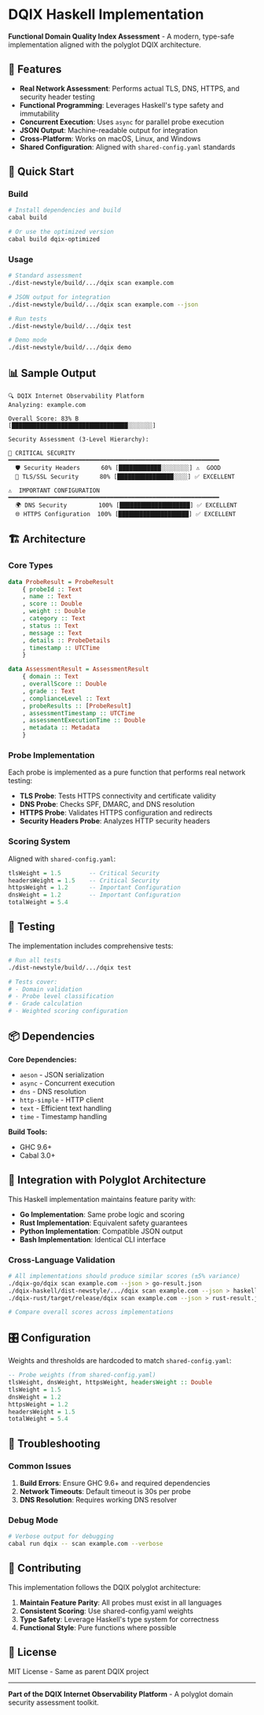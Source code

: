 # DQIX Haskell Implementation

**Functional Domain Quality Index Assessment** - A modern, type-safe implementation aligned with the polyglot DQIX architecture.

## 🎯 Features

- **Real Network Assessment**: Performs actual TLS, DNS, HTTPS, and security header testing
- **Functional Programming**: Leverages Haskell's type safety and immutability
- **Concurrent Execution**: Uses `async` for parallel probe execution
- **JSON Output**: Machine-readable output for integration
- **Cross-Platform**: Works on macOS, Linux, and Windows
- **Shared Configuration**: Aligned with `shared-config.yaml` standards

## 🚀 Quick Start

### Build

```bash
# Install dependencies and build
cabal build

# Or use the optimized version
cabal build dqix-optimized
```

### Usage

```bash
# Standard assessment
./dist-newstyle/build/.../dqix scan example.com

# JSON output for integration
./dist-newstyle/build/.../dqix scan example.com --json

# Run tests
./dist-newstyle/build/.../dqix test

# Demo mode
./dist-newstyle/build/.../dqix demo
```

## 📊 Sample Output

```
🔍 DQIX Internet Observability Platform
Analyzing: example.com

Overall Score: 83% B
[█████████████████████████████████░░░░░░░]

Security Assessment (3-Level Hierarchy):

🚨 CRITICAL SECURITY
━━━━━━━━━━━━━━━━━━━━━━━━━━━━━━━━━━━━━━━━━━━━━━━━━━━━━━━━━━━━
  🛡️ Security Headers      60% [████████████░░░░░░░░] ⚠️  GOOD
  🔐 TLS/SSL Security      80% [████████████████░░░░] ✅ EXCELLENT

⚠️  IMPORTANT CONFIGURATION  
━━━━━━━━━━━━━━━━━━━━━━━━━━━━━━━━━━━━━━━━━━━━━━━━━━━━━━━━━━━━
  🌍 DNS Security         100% [████████████████████] ✅ EXCELLENT
  🌐 HTTPS Configuration  100% [████████████████████] ✅ EXCELLENT
```

## 🏗️ Architecture

### Core Types

```haskell
data ProbeResult = ProbeResult
    { probeId :: Text
    , name :: Text  
    , score :: Double
    , weight :: Double
    , category :: Text
    , status :: Text
    , message :: Text
    , details :: ProbeDetails
    , timestamp :: UTCTime
    }

data AssessmentResult = AssessmentResult
    { domain :: Text
    , overallScore :: Double
    , grade :: Text
    , complianceLevel :: Text
    , probeResults :: [ProbeResult]
    , assessmentTimestamp :: UTCTime
    , assessmentExecutionTime :: Double
    , metadata :: Metadata
    }
```

### Probe Implementation

Each probe is implemented as a pure function that performs real network testing:

- **TLS Probe**: Tests HTTPS connectivity and certificate validity
- **DNS Probe**: Checks SPF, DMARC, and DNS resolution 
- **HTTPS Probe**: Validates HTTPS configuration and redirects
- **Security Headers Probe**: Analyzes HTTP security headers

### Scoring System

Aligned with `shared-config.yaml`:

```haskell
tlsWeight = 1.5        -- Critical Security
headersWeight = 1.5    -- Critical Security  
httpsWeight = 1.2      -- Important Configuration
dnsWeight = 1.2        -- Important Configuration
totalWeight = 5.4
```

## 🧪 Testing

The implementation includes comprehensive tests:

```bash
# Run all tests
./dist-newstyle/build/.../dqix test

# Tests cover:
# - Domain validation
# - Probe level classification  
# - Grade calculation
# - Weighted scoring configuration
```

## 📦 Dependencies

**Core Dependencies:**
- `aeson` - JSON serialization
- `async` - Concurrent execution
- `dns` - DNS resolution
- `http-simple` - HTTP client
- `text` - Efficient text handling
- `time` - Timestamp handling

**Build Tools:**
- GHC 9.6+ 
- Cabal 3.0+

## 🔄 Integration with Polyglot Architecture

This Haskell implementation maintains feature parity with:

- **Go Implementation**: Same probe logic and scoring
- **Rust Implementation**: Equivalent safety guarantees
- **Python Implementation**: Compatible JSON output
- **Bash Implementation**: Identical CLI interface

### Cross-Language Validation

```bash
# All implementations should produce similar scores (±5% variance)
./dqix-go/dqix scan example.com --json > go-result.json
./dqix-haskell/dist-newstyle/.../dqix scan example.com --json > haskell-result.json
./dqix-rust/target/release/dqix scan example.com --json > rust-result.json

# Compare overall scores across implementations
```

## 🎛️ Configuration

Weights and thresholds are hardcoded to match `shared-config.yaml`:

```haskell
-- Probe weights (from shared-config.yaml)
tlsWeight, dnsWeight, httpsWeight, headersWeight :: Double
tlsWeight = 1.5
dnsWeight = 1.2  
httpsWeight = 1.2
headersWeight = 1.5
totalWeight = 5.4
```

## 🐛 Troubleshooting

### Common Issues

1. **Build Errors**: Ensure GHC 9.6+ and required dependencies
2. **Network Timeouts**: Default timeout is 30s per probe
3. **DNS Resolution**: Requires working DNS resolver

### Debug Mode

```bash
# Verbose output for debugging
cabal run dqix -- scan example.com --verbose
```

## 🤝 Contributing

This implementation follows the DQIX polyglot architecture:

1. **Maintain Feature Parity**: All probes must exist in all languages
2. **Consistent Scoring**: Use shared-config.yaml weights
3. **Type Safety**: Leverage Haskell's type system for correctness
4. **Functional Style**: Pure functions where possible

## 📄 License

MIT License - Same as parent DQIX project

---

**Part of the DQIX Internet Observability Platform** - A polyglot domain security assessment toolkit.